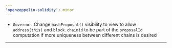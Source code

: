 ```yaml
---
'openzeppelin-solidity': minor
---
```


- `Governor`: Change `hashProposal()` visibility to view to allow `address(this)` and `block.chainid` to be part of the `proposalId` computation if more uniqueness between different chains is desired

---
